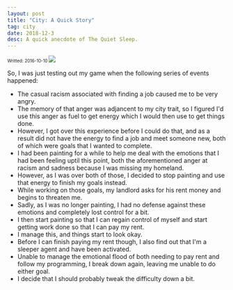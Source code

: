 ```yaml
---
layout: post
title: "City: A Quick Story"
tag: city
date: 2018-12-3
desc: A quick anecdote of The Quiet Sleep.
---
```


<p style="font-size:10px">Writted: 2016-10-10

<img src="/blogImages/SS_2016-10-10_01.png" />

So, I was just testing out my game when the following series of events happened:
- The casual racism associated with finding a job caused me to be very angry.
- The memory of that anger was adjancent to my city trait, so I figured I'd use this anger as fuel to get energy which I would then use to get things done.
- However, I got over this experience before I could do that, and as a result did not have the energy to find a job and meet someone new, both of which were goals that I wanted to complete.
- I had been painting for a while to help me deal with the emotions that I had been feeling uptil this point, both the aforementioned anger at racism and sadness because I was missing my homeland.
- However, as I was over both of those, I decided to stop painting and use that energy to finish my goals instead.
- While working on those goals, my landlord asks for his rent money and begins to threaten me.
- Sadly, as I was no longer painting, I had no defense against these emotions and completely lost control for a bit.
- I then start painting so that I can regain control of myself and start getting work done so that I can pay my rent.
- I manage this, and things start to look okay.
- Before I can finish paying my rent though, I also find out that I'm a sleeper agent and have been activated.
- Unable to manage the emotional flood of both needing to pay rent and follow my programming, I break down again, leaving me unable to do either goal.
- I decide that I should probably tweak the difficulty down a bit.
  


